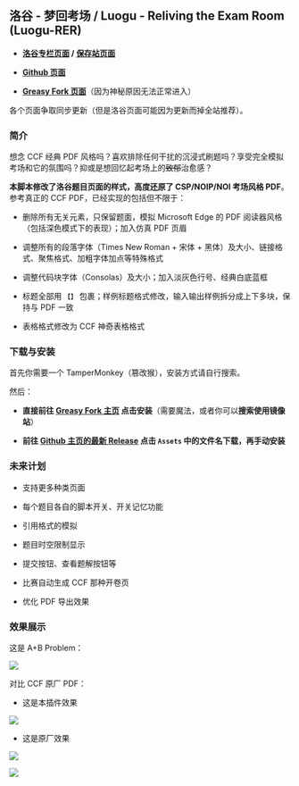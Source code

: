 ## 洛谷 - 梦回考场 / Luogu - Reliving the Exam Room (Luogu-RER)

+ **[洛谷专栏页面](https://www.luogu.com.cn/article/1zsty2vh) / [保存站页面](https://www.luogu.me/article/1zsty2vh)**

+ **[Github 页面](https://github.com/Jerrycyx/Luogu-RER)**

+ **[Greasy Fork 页面](https://greasyfork.org/zh-CN/scripts/543195-%E6%B4%9B%E8%B0%B7-%E6%A2%A6%E5%9B%9E%E8%80%83%E5%9C%BA)**（因为神秘原因无法正常进入）

各个页面争取同步更新（但是洛谷页面可能因为更新而掉全站推荐）。

### 简介

想念 CCF 经典 PDF 风格吗？喜欢排除任何干扰的沉浸式刷题吗？享受完全模拟考场和它的氛围吗？抑或是想回忆起考场上的~~致郁~~治愈感？

**本脚本修改了洛谷题目页面的样式，高度还原了 CSP/NOIP/NOI 考场风格 PDF**。参考真正的 CCF PDF，已经实现的包括但不限于：

+ 删除所有无关元素，只保留题面，模拟 Microsoft Edge 的 PDF 阅读器风格（包括深色模式下的表现）；加入仿真 PDF 页眉

+ 调整所有的段落字体（Times New Roman + 宋体 + 黑体）及大小、链接格式、聚焦格式、加粗字体加点等特殊格式

+ 调整代码块字体（Consolas）及大小；加入淡灰色行号、经典白底蓝框

+ 标题全部用 `【】` 包裹；样例标题格式修改，输入输出样例拆分成上下多块，保持与 PDF 一致

+ 表格格式修改为 CCF 神奇表格格式

### 下载与安装

首先你需要一个 TamperMonkey（篡改猴），安装方式请自行搜索。

然后：

+ **直接前往 [Greasy Fork 主页](https://greasyfork.org/zh-CN/scripts/543195-%E6%B4%9B%E8%B0%B7-%E6%A2%A6%E5%9B%9E%E8%80%83%E5%9C%BA) 点击安装**（需要魔法，或者你可以**搜索使用镜像站**）

+ **前往 [Github 主页的最新 Release](https://github.com/Jerrycyx/Luogu-RER/releases/latest) 点击 `Assets` 中的文件名下载，再手动安装**

### 未来计划

+ 支持更多种类页面

+ 每个题目各自的脚本开关、开关记忆功能

+ 引用格式的模拟

+ 题目时空限制显示

+ 提交按钮、查看题解按钮等

+ 比赛自动生成 CCF 那种开卷页

+ 优化 PDF 导出效果

### 效果展示

这是 A+B Problem：

![](https://s21.ax1x.com/2025/07/21/pV8yktI.png)

对比 CCF 原厂 PDF：

+ 这是本插件效果

![](https://s21.ax1x.com/2025/07/21/pV8yFAA.jpg)

+ 这是原厂效果

![](https://s21.ax1x.com/2025/07/21/pV8yC0H.jpg)

![](https://s21.ax1x.com/2025/07/21/pV8y9ne.jpg)
